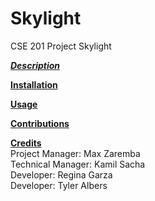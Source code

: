 # Skylight
CSE 201 Project Skylight

<ins>***Description***</ins>


<ins>**Installation**</ins>


<ins>**Usage**</ins>


<ins>**Contributions**</ins>


<ins>**Credits**</ins> <br>
Project Manager: Max Zaremba <br>
Technical Manager: Kamil Sacha <br>
Developer: Regina Garza <br>
Developer: Tyler Albers <br>


